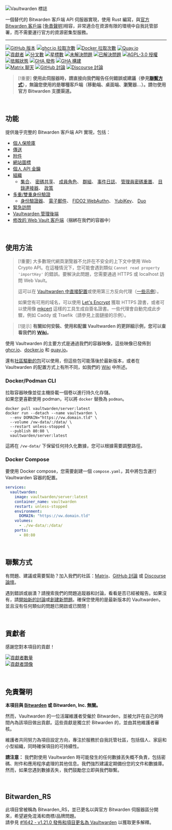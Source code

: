 ![Vaultwarden 標誌](./resources/vaultwarden-logo-auto.svg)

一個替代的 Bitwarden 客戶端 API 伺服器實現，使用 Rust 編寫，與[官方 Bitwarden 客戶端](https://bitwarden.com/download/) [[免責聲明](#免責聲明)]相容，非常適合在資源有限的環境中自我託管部署，而不需要運行官方的資源密集型服務。

---

[![GitHub 版本](https://img.shields.io/github/release/dani-garcia/vaultwarden.svg?style=for-the-badge&logo=vaultwarden&color=005AA4)](https://github.com/dani-garcia/vaultwarden/releases/latest)
[![ghcr.io 拉取次數](https://img.shields.io/badge/dynamic/json?style=for-the-badge&logo=github&logoColor=fff&color=005AA4&url=https%3A%2F%2Fipitio.github.io%2Fbackage%2Fdani-garcia%2Fvaultwarden%2Fvaultwarden.json&query=%24.downloads&label=ghcr.io%20pulls&cacheSeconds=14400)](https://github.com/dani-garcia/vaultwarden/pkgs/container/vaultwarden)
[![Docker 拉取次數](https://img.shields.io/docker/pulls/vaultwarden/server.svg?style=for-the-badge&logo=docker&logoColor=fff&color=005AA4&label=docker.io%20pulls)](https://hub.docker.com/r/vaultwarden/server)
[![Quay.io](https://img.shields.io/badge/quay.io-download-005AA4?style=for-the-badge&logo=redhat&cacheSeconds=14400)](https://quay.io/repository/vaultwarden/server) <br>
[![貢獻者](https://img.shields.io/github/contributors-anon/dani-garcia/vaultwarden.svg?style=flat-square&logo=vaultwarden&color=005AA4)](https://github.com/dani-garcia/vaultwarden/graphs/contributors)
[![分叉數](https://img.shields.io/github/forks/dani-garcia/vaultwarden.svg?style=flat-square&logo=github&logoColor=fff&color=005AA4)](https://github.com/dani-garcia/vaultwarden/network/members)
[![星標數](https://img.shields.io/github/stars/dani-garcia/vaultwarden.svg?style=flat-square&logo=github&logoColor=fff&color=005AA4)](https://github.com/dani-garcia/vaultwarden/stargazers)
[![未解決問題](https://img.shields.io/github/issues/dani-garcia/vaultwarden.svg?style=flat-square&logo=github&logoColor=fff&color=005AA4&cacheSeconds=300)](https://github.com/dani-garcia/vaultwarden/issues)
[![已解決問題](https://img.shields.io/github/issues-closed/dani-garcia/vaultwarden.svg?style=flat-square&logo=github&logoColor=fff&color=005AA4&cacheSeconds=300)](https://github.com/dani-garcia/vaultwarden/issues?q=is%3Aissue+is%3Aclosed)
[![AGPL-3.0 授權](https://img.shields.io/github/license/dani-garcia/vaultwarden.svg?style=flat-square&logo=vaultwarden&color=944000&cacheSeconds=14400)](https://github.com/dani-garcia/vaultwarden/blob/main/LICENSE.txt) <br>
[![依賴狀態](https://img.shields.io/badge/dynamic/xml?url=https%3A%2F%2Fdeps.rs%2Frepo%2Fgithub%2Fdani-garcia%2Fvaultwarden%2Fstatus.svg&query=%2F*%5Blocal-name()%3D'svg'%5D%2F*%5Blocal-name()%3D'g'%5D%5B2%5D%2F*%5Blocal-name()%3D'text'%5D%5B4%5D&style=flat-square&logo=rust&label=dependencies&color=005AA4)](https://deps.rs/repo/github/dani-garcia/vaultwarden)
[![GHA 發佈](https://img.shields.io/github/actions/workflow/status/dani-garcia/vaultwarden/release.yml?style=flat-square&logo=github&logoColor=fff&label=Release%20Workflow)](https://github.com/dani-garcia/vaultwarden/actions/workflows/release.yml)
[![GHA 構建](https://img.shields.io/github/actions/workflow/status/dani-garcia/vaultwarden/build.yml?style=flat-square&logo=github&logoColor=fff&label=Build%20Workflow)](https://github.com/dani-garcia/vaultwarden/actions/workflows/build.yml) <br>
[![Matrix 聊天](https://img.shields.io/matrix/vaultwarden:matrix.org.svg?style=flat-square&logo=matrix&logoColor=fff&color=953B00&cacheSeconds=14400)](https://matrix.to/#/#vaultwarden:matrix.org)
[![GitHub 討論](https://img.shields.io/github/discussions/dani-garcia/vaultwarden?style=flat-square&logo=github&logoColor=fff&color=953B00&cacheSeconds=300)](https://github.com/dani-garcia/vaultwarden/discussions)
[![Discourse 討論](https://img.shields.io/discourse/topics?server=https%3A%2F%2Fvaultwarden.discourse.group%2F&style=flat-square&logo=discourse&color=953B00)](https://vaultwarden.discourse.group/)

> [!重要]
> **使用此伺服器時，請直接向我們報告任何錯誤或建議（參見[聯繫方式](#聯繫方式)），無論您使用的是哪種客戶端（移動端、桌面端、瀏覽器...）。請勿使用官方 Bitwarden 支援渠道。**

<br>

## 功能

提供幾乎完整的 Bitwarden 客戶端 API 實現，包括：

 * [個人保險庫](https://bitwarden.com/help/managing-items/)
 * [傳送](https://bitwarden.com/help/about-send/)
 * [附件](https://bitwarden.com/help/attachments/)
 * [網站圖標](https://bitwarden.com/help/website-icons/)
 * [個人 API 金鑰](https://bitwarden.com/help/personal-api-key/)
 * [組織](https://bitwarden.com/help/getting-started-organizations/)
   - [集合](https://bitwarden.com/help/about-collections/)、
     [密碼共享](https://bitwarden.com/help/sharing/)、
     [成員角色](https://bitwarden.com/help/user-types-access-control/)、
     [群組](https://bitwarden.com/help/about-groups/)、
     [事件日誌](https://bitwarden.com/help/event-logs/)、
     [管理員密碼重置](https://bitwarden.com/help/admin-reset/)、
     [目錄連接器](https://bitwarden.com/help/directory-sync/)、
     [政策](https://bitwarden.com/help/policies/)
 * [多重/雙重身份驗證](https://bitwarden.com/help/bitwarden-field-guide-two-step-login/)
   - [身份驗證器](https://bitwarden.com/help/setup-two-step-login-authenticator/)、
     [電子郵件](https://bitwarden.com/help/setup-two-step-login-email/)、
     [FIDO2 WebAuthn](https://bitwarden.com/help/setup-two-step-login-fido/)、
     [YubiKey](https://bitwarden.com/help/setup-two-step-login-yubikey/)、
     [Duo](https://bitwarden.com/help/setup-two-step-login-duo/)
 * [緊急訪問](https://bitwarden.com/help/emergency-access/)
 * [Vaultwarden 管理後端](https://github.com/dani-garcia/vaultwarden/wiki/Enabling-admin-page)
 * [修改的 Web Vault 客戶端](https://github.com/dani-garcia/bw_web_builds)（捆綁在我們的容器中）

<br>

## 使用方法

> [!重要]
> 大多數現代網頁瀏覽器不允許在不安全的上下文中使用 Web Crypto API。在這種情況下，您可能會遇到類似 `Cannot read property 'importKey'` 的錯誤。要解決此問題，您需要通過 HTTPS 或 localhost 訪問 Web Vault。
>
>這可以在 [Vaultwarden 中直接配置](https://github.com/dani-garcia/vaultwarden/wiki/Enabling-HTTPS)或使用第三方反向代理（[一些示例](https://github.com/dani-garcia/vaultwarden/wiki/Proxy-examples)）。
>
>如果您有可用的域名，可以使用 [Let's Encrypt](https://letsencrypt.org/) 獲取 HTTPS 證書，或者可以使用像 [mkcert](https://github.com/FiloSottile/mkcert) 這樣的工具生成自簽名證書。一些代理會自動完成此步驟，例如 Caddy 或 Traefik（請參見上面鏈接的示例）。

> [!提示]
>**有關如何安裝、使用和配置 Vaultwarden 的更詳細示例，您可以查看我們的 [Wiki](https://github.com/dani-garcia/vaultwarden/wiki)。**

使用 Vaultwarden 的主要方式是通過我們的容器映像，這些映像已發佈到 [ghcr.io](https://github.com/dani-garcia/vaultwarden/pkgs/container/vaultwarden)、[docker.io](https://hub.docker.com/r/vaultwarden/server) 和 [quay.io](https://quay.io/repository/vaultwarden/server)。

還有[社區驅動的包](https://github.com/dani-garcia/vaultwarden/wiki/Third-party-packages)可以使用，但這些包可能落後於最新版本，或者在 Vaultwarden 的配置方式上有所不同，如我們的 [Wiki](https://github.com/dani-garcia/vaultwarden/wiki) 中所述。

### Docker/Podman CLI

拉取容器映像並從主機掛載一個卷以進行持久化存儲。<br>
如果您更喜歡使用 podman，可以將 `docker` 替換為 `podman`。

```shell
docker pull vaultwarden/server:latest
docker run --detach --name vaultwarden \
  --env DOMAIN="https://vw.domain.tld" \
  --volume /vw-data/:/data/ \
  --restart unless-stopped \
  --publish 80:80 \
  vaultwarden/server:latest
```

這將在 `/vw-data/` 下保留任何持久化數據，您可以根據需要調整路徑。

### Docker Compose

要使用 Docker compose，您需要創建一個 `compose.yaml`，其中將包含運行 Vaultwarden 容器的配置。

```yaml
services:
  vaultwarden:
    image: vaultwarden/server:latest
    container_name: vaultwarden
    restart: unless-stopped
    environment:
      DOMAIN: "https://vw.domain.tld"
    volumes:
      - ./vw-data/:/data/
    ports:
      - 80:80
```

<br>

## 聯繫方式

有問題、建議或需要幫助？加入我們的社區：[Matrix](https://matrix.to/#/#vaultwarden:matrix.org)、[GitHub 討論](https://github.com/dani-garcia/vaultwarden/discussions) 或 [Discourse 論壇](https://vaultwarden.discourse.group/)。

遇到錯誤或崩潰？請搜索我們的問題追蹤器和討論，看看是否已經被報告。如果沒有，請[開始新的討論](https://github.com/dani-garcia/vaultwarden/discussions)或[創建新問題](https://github.com/dani-garcia/vaultwarden/issues/)。確保您使用的是最新版本的 Vaultwarden，並且沒有任何類似的問題已開啟或已關閉！

<br>

## 貢獻者

感謝您對本項目的貢獻！

[![貢獻者數量](https://img.shields.io/github/contributors-anon/dani-garcia/vaultwarden?style=for-the-badge&logo=vaultwarden&color=005AA4)](https://github.com/dani-garcia/vaultwarden/graphs/contributors)<br>
[![貢獻者頭像](https://contributors-img.web.app/image?repo=dani-garcia/vaultwarden)](https://github.com/dani-garcia/vaultwarden/graphs/contributors)

<br>

## 免責聲明

**本項目與 [Bitwarden](https://bitwarden.com/) 或 Bitwarden, Inc. 無關。**

然而，Vaultwarden 的一位活躍維護者受僱於 Bitwarden，並被允許在自己的時間內為該項目做出貢獻。這些貢獻是獨立於 Bitwarden 的，並由其他維護者審核。

維護者共同努力為項目設定方向，專注於服務於自我託管社區，包括個人、家庭和小型組織，同時確保項目的可持續性。

**請注意：** 我們對使用 Vaultwarden 時可能發生的任何數據丟失概不負責，包括密碼、附件和應用程序處理的其他信息。我們強烈建議定期備份您的文件和數據庫。然而，如果您遇到數據丟失，我們鼓勵您立即與我們聯繫。

<br>

## Bitwarden_RS

此項目曾被稱為 Bitwarden_RS，並已更名以與官方 Bitwarden 伺服器區分開來，希望避免混淆和商標/品牌問題。<br>
請參見 [#1642 - v1.21.0 發佈和項目更名為 Vaultwarden](https://github.com/dani-garcia/vaultwarden/discussions/1642) 以獲取更多解釋。
